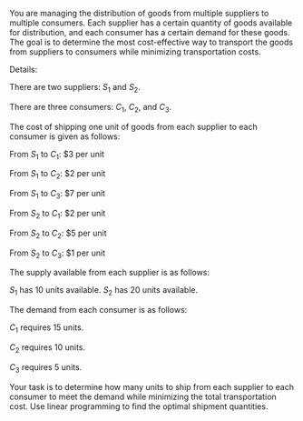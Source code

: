 You are managing the distribution of goods from multiple suppliers to multiple consumers. Each supplier has a certain quantity of goods available for distribution, and each consumer has a certain demand for these goods. The goal is to determine the most cost-effective way to transport the goods from suppliers to consumers while minimizing transportation costs.

Details:

There are two suppliers: $S_1$ and $S_2$.

There are three consumers: $C_1$, $C_2$, and $C_3$.

The cost of shipping one unit of goods from each supplier to each consumer is given as follows:

From $S_1$ to $C_1$: $3 per unit

From $S_1$ to $C_2$: $2 per unit

From $S_1$ to $C_3$: $7 per unit

From $S_2$ to $C_1$: $2 per unit

From $S_2$ to $C_2$: $5 per unit

From $S_2$ to $C_3$: $1 per unit

The supply available from each supplier is as follows:

$S_1$ has $10$ units available.
$S_2$ has $20$ units available.

The demand from each consumer is as follows:

$C_1$ requires $15$ units.

$C_2$ requires $10$ units.

$C_3$ requires $5$ units.

Your task is to determine how many units to ship from each supplier to each consumer to meet the demand while minimizing the total transportation cost. Use linear programming to find the optimal shipment quantities.